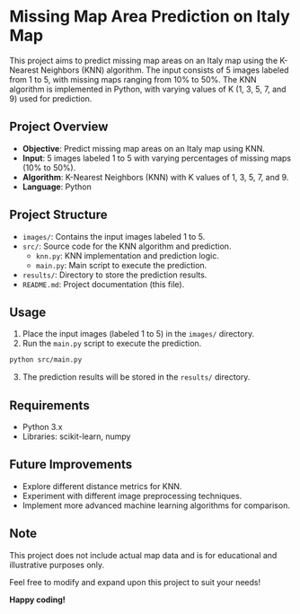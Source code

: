 # Missing Map Area Prediction on Italy Map

This project aims to predict missing map areas on an Italy map using the K-Nearest Neighbors (KNN) algorithm. The input consists of 5 images labeled from 1 to 5, with missing maps ranging from 10% to 50%. The KNN algorithm is implemented in Python, with varying values of K (1, 3, 5, 7, and 9) used for prediction.

## Project Overview

- **Objective**: Predict missing map areas on an Italy map using KNN.
- **Input**: 5 images labeled 1 to 5 with varying percentages of missing maps (10% to 50%).
- **Algorithm**: K-Nearest Neighbors (KNN) with K values of 1, 3, 5, 7, and 9.
- **Language**: Python

## Project Structure

- `images/`: Contains the input images labeled 1 to 5.
- `src/`: Source code for the KNN algorithm and prediction.
  - `knn.py`: KNN implementation and prediction logic.
  - `main.py`: Main script to execute the prediction.
- `results/`: Directory to store the prediction results.
- `README.md`: Project documentation (this file).

## Usage

1. Place the input images (labeled 1 to 5) in the `images/` directory.
2. Run the `main.py` script to execute the prediction.

```bash
python src/main.py
```

3. The prediction results will be stored in the `results/` directory.

## Requirements

- Python 3.x
- Libraries: scikit-learn, numpy

## Future Improvements

- Explore different distance metrics for KNN.
- Experiment with different image preprocessing techniques.
- Implement more advanced machine learning algorithms for comparison.


## Note

This project does not include actual map data and is for educational and illustrative purposes only.

Feel free to modify and expand upon this project to suit your needs!

**Happy coding!**
